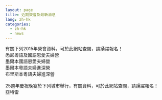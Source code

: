 ```yaml
---
layout: page
title: 近期聚會及最新消息
lang: zh-hk
categories: 
  - zh-hk
  - news
--- 
```

有關下列2015年營會資料，可於此網站查閱，請踴躍報名！<br>
悉尼粵語及國語恩愛夫婦營<br>
墨爾本國語恩愛夫婦營<br>
墨爾本粵語夫婦進深營<br>
布里斯本粵語夫婦進深營<br>
<br>
25週年慶祝晚宴於下列城市舉行，有關資料，可於此網站查閱，請踴躍報名！<br>
亞特雷
